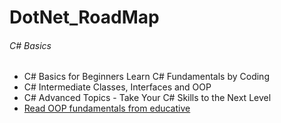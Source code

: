 # DotNet_RoadMap
###### C# Basics
- C# Basics for Beginners Learn C# Fundamentals by Coding
- C# Intermediate Classes, Interfaces and OOP
- C# Advanced Topics - Take Your C# Skills to the Next Level
- [Read OOP fundamentals from educative](https://www.educative.io/courses/learn-object-oriented-programming-in-c-sharp)
